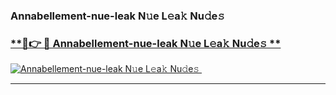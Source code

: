 ### Annabellement-nue-leak N𝚞e L𝚎a𝚔 Nu𝚍e𝚜   

### [ **🔗👉 🔴 Annabellement-nue-leak N𝚞e L𝚎a𝚔 Nu𝚍e𝚜 **](https://taap.it/xNRuk4)  

[![Annabellement-nue-leak N𝚞e L𝚎a𝚔 Nu𝚍e𝚜 ](https://i.imgur.com/0qMVB7G.gif)](https://taap.it/xNRuk4)  

___  
